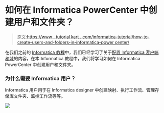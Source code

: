 # 如何在 Informatica PowerCenter 中创建用户和文件夹？

> 原文:[https://www . tutorial kart . com/informatica-tutorial/how-to-create-users-and-folders-in-informatica-power center/](https://www.tutorialkart.com/informatica-tutorial/how-to-create-users-and-folders-in-informatica-powercenter/)

在我们之前的 [Informatica 教程](https://www.tutorialkart.com/informatica-tutorial/)中，我们已经学习了关于[配置 Informatica 客户端和域](https://www.tutorialkart.com/configuring-informatica-client-and-domain/)的内容，在本 Informatica 教程中，我们将学习如何在 Informatica PowerCenter 中创建用户和文件夹。

### 为什么需要 Informatica 用户？

Informatica 用户用于在 Informatica designer 中创建映射、执行工作流、管理存储库文件夹、监控工作流等等。

[![](../Images/925da31b32d6bc3827932f6c8afb11bb.png)](https://www.tutorialkart.com/)
